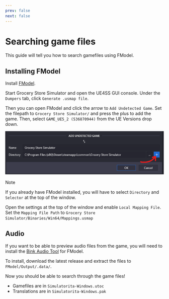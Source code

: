 ```yaml
---
prev: false
next: false
---
```

# Searching game files
This guide will tell you how to search gamefiles using FModel.

## Installing FModel
Install [FModel](https://fmodel.app/).

Start Grocery Store Simulator and open the UE4SS GUI console.
Under the `Dumpers` tab, click `Generate .usmap file`.

Then you can open FModel and click the arrow to `Add Undetected Game`.
Set the filepath to `Grocery Store Simulator/` and press the plus to add the game.
Then, select `GAME_UE5_2 (536870944)` from the UE Versions drop down.

![Add Game](../media/add_game.png)

> [!NOTE]
> If you already have FModel installed, you will have to select `Directory` and `Selector` at the top of the window.

Open the settings at the top of the window and enable `Local Mapping File`.
Set the `Mapping File Path` to `Grocery Store Simulator/Binaries/Win64/Mappings.usmap`

## Audio
If you want to be able to preview audio files from the game, you will need to install the [Bink Audio Tool](https://github.com/Keisawaakira/BinkadecWithWavHeader) for FModel.

To install, download the latest release and extract the files to `FModel/Output/.data/`.

Now you should be able to search through the game files!
- Gamefiles are in `Simulatorita-Windows.utoc`
- Translations are in `Simulatorita-Windows.pak`
